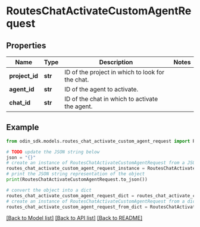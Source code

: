 # RoutesChatActivateCustomAgentRequest


## Properties

Name | Type | Description | Notes
------------ | ------------- | ------------- | -------------
**project_id** | **str** | ID of the project in which to look for the chat. | 
**agent_id** | **str** | ID of the agent to activate. | 
**chat_id** | **str** | ID of the chat in which to activate the agent. | 

## Example

```python
from odin_sdk.models.routes_chat_activate_custom_agent_request import RoutesChatActivateCustomAgentRequest

# TODO update the JSON string below
json = "{}"
# create an instance of RoutesChatActivateCustomAgentRequest from a JSON string
routes_chat_activate_custom_agent_request_instance = RoutesChatActivateCustomAgentRequest.from_json(json)
# print the JSON string representation of the object
print(RoutesChatActivateCustomAgentRequest.to_json())

# convert the object into a dict
routes_chat_activate_custom_agent_request_dict = routes_chat_activate_custom_agent_request_instance.to_dict()
# create an instance of RoutesChatActivateCustomAgentRequest from a dict
routes_chat_activate_custom_agent_request_from_dict = RoutesChatActivateCustomAgentRequest.from_dict(routes_chat_activate_custom_agent_request_dict)
```
[[Back to Model list]](../README.md#documentation-for-models) [[Back to API list]](../README.md#documentation-for-api-endpoints) [[Back to README]](../README.md)


